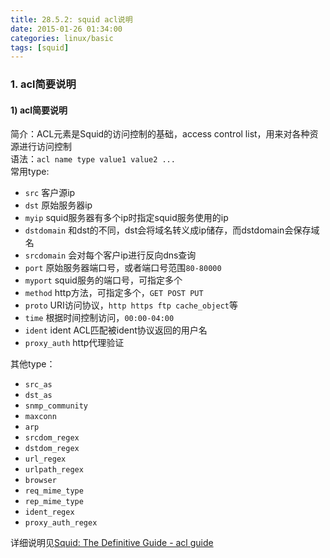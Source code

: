 ```yaml
---
title: 28.5.2: squid acl说明
date: 2015-01-26 01:34:00
categories: linux/basic
tags: [squid]
---
```


### 1. acl简要说明
#### 1) acl简要说明
简介：ACL元素是Squid的访问控制的基础，access control list，用来对各种资源进行访问控制  
语法：`acl name type value1 value2 ...`  
常用type:  
- `src` 客户源ip
- `dst` 原始服务器ip
- `myip` squid服务器有多个ip时指定squid服务使用的ip
- `dstdomain` 和dst的不同，dst会将域名转义成ip储存，而dstdomain会保存域名
- `srcdomain` 会对每个客户ip进行反向dns查询
- `port` 原始服务器端口号，或者端口号范围`80-80000`
- `myport` squid服务的端口号，可指定多个
- `method` http方法，可指定多个，`GET POST PUT`
- `proto` URI访问协议，`http https ftp cache_object`等
- `time` 根据时间控制访问，`00:00-04:00`
- `ident` ident ACL匹配被ident协议返回的用户名
- `proxy_auth` http代理验证

其他type：
- `src_as`
- `dst_as`
- `snmp_community`
- `maxconn`
- `arp`
- `srcdom_regex`
- `dstdom_regex`
- `url_regex`
- `urlpath_regex`
- `browser`
- `req_mime_type`
- `rep_mime_type`
- `ident_regex`
- `proxy_auth_regex`

详细说明见[Squid: The Definitive Guide - acl guide](http://home.arcor.de/pangj/squid/chap06.html)
